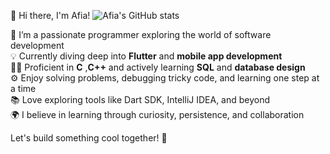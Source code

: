 👋 Hi there, I'm Afia!
![Afia's GitHub stats](https://github-readme-stats.vercel.app/api?username=afia-raisa&show_icons=true)

🔧 I’m a passionate programmer exploring the world of software development  
💡 Currently diving deep into **Flutter** and **mobile app development**  
🐱‍💻 Proficient in **C** ,**C++**  and actively learning **SQL** and **database design**  
⚙️ Enjoy solving problems, debugging tricky code, and learning one step at a time  
📚 Love exploring tools like Dart SDK, IntelliJ IDEA, and beyond  
🌍 I believe in learning through curiosity, persistence, and collaboration

Let's build something cool together! 🚀
